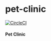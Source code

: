 # pet-clinic
[![CircleCI](https://circleci.com/gh/peradze/pet-clinic.svg?style=svg)](https://circleci.com/gh/peradze/pet-clinic)
#### Pet Clinic
